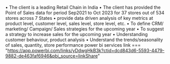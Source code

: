 • The client is a leading Retail Chain in India 
• The client has provided the Point of Sales data for period Sep2021 to Oct 2023 for 37 stores out of 534 stores across 7 States
• provide data driven analysis of key metrics at product level, customer level, sales level, store level, etc. 
• To define CRM/ marketing/  Campaign/ Sales strategies for the upcoming year
• To suggest a strategy to increase sales for the upcoming year
• Understanding customer behaviour, product analysis
• Understand the trends/seasonality of sales, quantity, store performance 
power bi services link  === "https://app.powerbi.com/links/yDdwgHkB3k?ctid=dcd843d6-5593-4479-9882-de463faf6946&pbi_source=linkShare"
